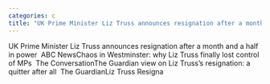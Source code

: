 ```yaml
---
categories: c
title: "UK Prime Minister Liz Truss announces resignation after a month and a half in power  ABC News"
---
```

UK Prime Minister Liz Truss announces resignation after a month and a half in power&nbsp;&nbsp;ABC NewsChaos in Westminster: why Liz Truss finally lost control of MPs&nbsp;&nbsp;The ConversationThe Guardian view on Liz Truss’s resignation: a quitter after all&nbsp;&nbsp;The GuardianLiz Truss Resigna